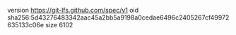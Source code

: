 version https://git-lfs.github.com/spec/v1
oid sha256:5d43276483342aac45a2bb5a9198a0cedae6496c2405267cf49972635133c06e
size 6102
